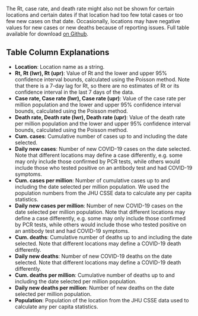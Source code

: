 The Rt, case rate, and death rate might also not be shown for certain locations
and certain dates if that location had too few total cases or too few new cases
on that date. Occasionally, locations may have negative values for new cases or
new deaths because of reporting issues. Full table available for download [on
Github](https://github.com/lin-lab/COVID19-Viz/blob/master/clean_data_pois).

## Table Column Explanations

+ **Location**: Location name as a string.
+ **Rt, Rt (lwr), Rt (upr)**: Value of Rt and the lower and upper 95% confidence
  interval bounds, calculated using the Poisson method. Note that there is a
  7-day lag for Rt, so there are no estimates of Rt or its confidence interval
  in the last 7 days of the data.
+ **Case rate, Case rate (lwr), Case rate (upr)**: Value of the case rate per
  million population and the lower and upper 95% confidence interval bounds,
  calculated using the Poisson method.
+ **Death rate, Death rate (lwr), Death rate (upr)**: Value of the death rate
  per million population and the lower and upper 95% confidence interval bounds,
  calculated using the Poisson method.
+ **Cum. cases**: Cumulative number of cases up to and including the date
  selected.
+ **Daily new cases**: Number of new COVID-19 cases on the date selected. Note
  that different locations may define a case differently, e.g. some may only
  include those confirmed by PCR tests, while others would include those who
  tested positive on an antibody test and had COVID-19 symptoms.
+ **Cum. cases per million**: Number of cumulative cases up to and including the
  date selected per million population. We used the population numbers from the
  JHU CSSE data to calculate any per capita statistics.
+ **Daily new cases per million**: Number of new COVID-19 cases on the date
  selected per million population. Note that different locations may define a
  case differently, e.g. some may only include those confirmed by PCR tests,
  while others would include those who tested positive on an antibody test and
  had COVID-19 symptoms.
+ **Cum. deaths**: Cumulative number of deaths up to and including the date
  selected. Note that different locations may define a COVID-19 death
  differently.
+ **Daily new deaths**: Number of new COVID-19 deaths on the date selected. Note
  that different locations may define a COVID-19 death differently.
+ **Cum. deaths per million**: Cumulative number of deaths up to and including
  the date selected per million population.
+ **Daily new deaths per million**: Number of new deaths on the date selected
  per million population.
+ **Population**: Population of the location from the JHU CSSE data used to
  calculate any per capita statistics.
